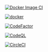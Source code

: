 [![Docker Image CI](https://github.com/profjordanov/githubcards/actions/workflows/docker-image.yml/badge.svg)](https://github.com/profjordanov/githubcards/actions/workflows/docker-image.yml)

[![docker](https://img.shields.io/badge/Docker-2CA5E0?style=for-the-badge&logo=docker&logoColor=white)](https://hub.docker.com/r/profjordanov/githubcards)

[![CodeFactor](https://www.codefactor.io/repository/github/profjordanov/githubcards/badge/master)](https://www.codefactor.io/repository/github/profjordanov/githubcards/overview/master)

[![CodeQL](https://github.com/profjordanov/githubcards/actions/workflows/codeql-analysis.yml/badge.svg)](https://github.com/profjordanov/githubcards/actions/workflows/codeql-analysis.yml)

[![CircleCI](https://circleci.com/gh/profjordanov/githubcards/tree/master.svg?style=svg)](https://circleci.com/gh/profjordanov/githubcards/tree/master)
